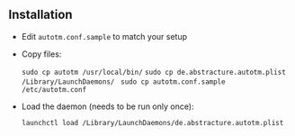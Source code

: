 Installation
------------

- Edit `autotm.conf.sample` to match your setup
- Copy files:

    `sudo cp autotm /usr/local/bin/`
    `sudo cp de.abstracture.autotm.plist /Library/LaunchDaemons/ `
    `sudo cp autotm.conf.sample /etc/autotm.conf`

- Load the daemon (needs to be run only once):

    `launchctl load /Library/LaunchDaemons/de.abstracture.autotm.plist`
